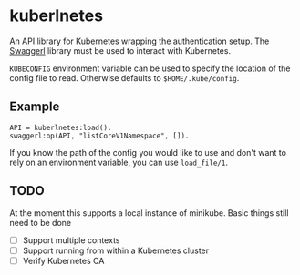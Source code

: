 # kuberlnetes

An API library for Kubernetes wrapping the authentication setup. The [Swaggerl](https://github.com/philipcristiano/swaggerl) library must be used to interact with Kubernetes.

`KUBECONFIG` environment variable can be used to specify the location of the config file to read. Otherwise defaults to `$HOME/.kube/config`.

## Example

```
API = kuberlnetes:load().
swaggerl:op(API, "listCoreV1Namespace", []).
```

If you know the path of the config you would like to use and don't want to rely
on an environment variable, you can use `load_file/1`.

## TODO

At the moment this supports a local instance of minikube. Basic things still need to be done

- [ ] Support multiple contexts
- [ ] Support running from within a Kubernetes cluster
- [ ] Verify Kubernetes CA
